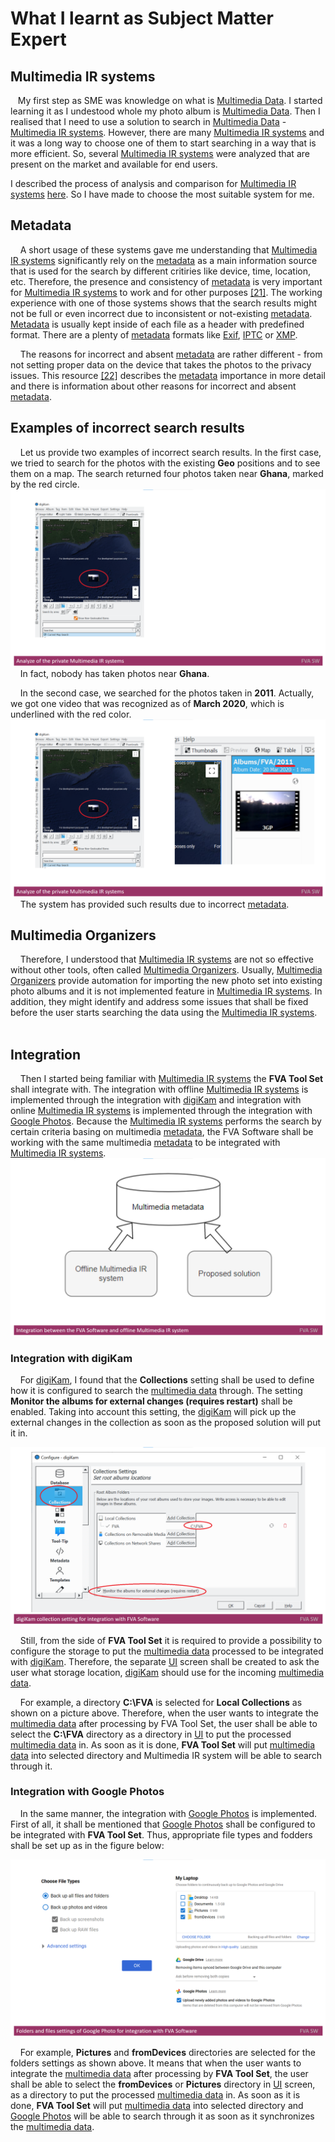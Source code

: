 # What I learnt as Subject Matter Expert
## Multimedia IR systems
&nbsp;&nbsp; My first step as SME was knowledge on what is [Multimedia Data](./MULTIMEDIADATA.md).
I started learning it as I undestood whole my photo album is [Multimedia Data](./MULTIMEDIADATA.md).
Then I realised that I need to use a solution to search in [Multimedia Data](./MULTIMEDIADATA.md) - [Multimedia IR systems](./MULTIMEDIAIRSYSTEMS.md). 
However, there are many [Multimedia IR systems](./MULTIMEDIAIRSYSTEMS.md) and it was a long way to choose one of them to start searching in a way that is more efficient.
So, several [Multimedia IR systems](./MULTIMEDIAIRSYSTEMS.md) were analyzed that are present on the market and available for end users. 

I described the process of analysis and comparison for [Multimedia IR systems](./MULTIMEDIAIRSYSTEMS.md) [here](./MULTIMEDIAIRSYSTEMSANALYZE.md).
So I have made to choose the most suitable system for me.

## Metadata
&nbsp;&nbsp;&nbsp; A short usage of these systems gave me understanding that [Multimedia IR systems](./MULTIMEDIAIRSYSTEMS.md) significantly rely on the [metadata](https://en.wikipedia.org/wiki/Metadata) as a main information source that is used for the search by different critiries like device, time, location, etc.
Therefore, the presence and consistency of [metadata](https://en.wikipedia.org/wiki/Metadata) is very important for [Multimedia IR systems](./MULTIMEDIAIRSYSTEMS.md) to work and for other purposes [[21]](./REFERENCES.md).
The working experience with one of those systems shows that the search results might not be full or even incorrect due to inconsistent or not-existing [metadata](https://en.wikipedia.org/wiki/Metadata).
[Metadata](https://en.wikipedia.org/wiki/Metadata) is usually kept inside of each file as a header with predefined format.
There are a plenty of [metadata](https://en.wikipedia.org/wiki/Metadata) formats like [Exif](https://en.wikipedia.org/wiki/Exif), [IPTC](https://en.wikipedia.org/wiki/International_Press_Telecommunications_Council) or [XMP](https://en.wikipedia.org/wiki/Extensible_Metadata_Platform).
</br>

&nbsp;&nbsp;&nbsp; The reasons for incorrect and absent [metadata](https://en.wikipedia.org/wiki/Metadata) are rather different - from not setting proper data on the device that takes the photos to the privacy issues. 
This resource [[22]](./REFERENCES.md) describes the [metadata](https://en.wikipedia.org/wiki/Metadata) importance in more detail and there is information about other reasons for incorrect and absent [metadata](https://en.wikipedia.org/wiki/Metadata). 

## Examples of incorrect search results 
&nbsp;&nbsp;&nbsp; Let us provide two examples of incorrect search results. 
In the first case, we tried to search for the photos with the existing **Geo** positions and to see them on a map. 
The search returned four photos taken near **Ghana**, marked by the red circle.
<img src="./Images/AnalyzeofprivateMultimediaIRsystems.png" alt="AnalyzeofprivateMultimediaIRsystems.png" />
&nbsp;&nbsp;&nbsp; In fact, nobody has taken photos near **Ghana**.

&nbsp;&nbsp;&nbsp; In the second case, we searched for the photos taken in **2011**. 
Actually, we got one video that was recognized as of **March 2020**, which is underlined with the red color.
<img src="./Images/AnalyzeofprivateMultimediaIRsystems2.png" alt="AnalyzeofprivateMultimediaIRsystems2.png" />
&nbsp;&nbsp;&nbsp; The system has provided such results due to incorrect [metadata](https://en.wikipedia.org/wiki/Metadata). 
</br>

## Multimedia Organizers
&nbsp;&nbsp;&nbsp; Therefore, I understood that [Multimedia IR systems](./MULTIMEDIAIRSYSTEMS.md) are not so effective without other tools, often called [Multimedia Organizers](./MULTIMEDIAORGANIZERS.md).
Usually, [Multimedia Organizers](./MULTIMEDIAORGANIZERS.md) provide automation for importing the new photo set into existing photo albums and it is not implemented feature in [Multimedia IR systems](./MULTIMEDIAIRSYSTEMS.md).
In addition, they might identify and address some issues that shall be fixed before the user starts searching the data using the [Multimedia IR systems](./MULTIMEDIAIRSYSTEMS.md).
</br> </br> 

## Integration 
&nbsp;&nbsp;&nbsp; Then I started being familiar with [Multimedia IR systems](./MULTIMEDIAIRSYSTEMS.md) the **FVA Tool Set** shall integrate with. 
The integration with offline [Multimedia IR systems](./MULTIMEDIAIRSYSTEMS.md) is implemented through the integration with [digiKam](https://www.digikam.org/about/) and integration with online [Multimedia IR systems](./MULTIMEDIAIRSYSTEMS.md) is implemented through the integration with [Google Photos](https://en.wikipedia.org/wiki/Google_Photos).
Because the [Multimedia IR systems](./MULTIMEDIAIRSYSTEMS.md) performs the search by certain criteria basing on multimedia [metadata](https://en.wikipedia.org/wiki/Metadata), the FVA Software shall be working with the same multimedia [metadata](https://en.wikipedia.org/wiki/Metadata) to be integrated with [Multimedia IR systems](./MULTIMEDIAIRSYSTEMS.md).
<img src="Images/Integration.png" alt="Integration.png" />

### Integration with digiKam
&nbsp;&nbsp;&nbsp; For [digiKam](https://www.digikam.org/about/), I found that the **Collections** setting shall be used to define how it is configured to search the [multimedia data](https://link.springer.com/referenceworkentry/10.1007%2F978-0-387-39940-9_1008) through. 
The setting **Monitor the albums for external changes (requires restart)** shall be enabled. 
Taking into account this setting, the [digiKam](https://www.digikam.org/about/) will pick up the external changes in the collection as soon as the proposed solution will put it in.

<img src="Images/IntegrationDigiKam.png" alt="IntegrationDigiKam.png" />

&nbsp;&nbsp;&nbsp; Still, from the side of **FVA Tool Set** it is required to provide a possibility to configure the storage to put the [multimedia data](https://link.springer.com/referenceworkentry/10.1007%2F978-0-387-39940-9_1008) processed to be integrated with [digiKam](https://www.digikam.org/about/).
Therefore, the separate [UI](https://en.wikipedia.org/wiki/User_interface) screen shall be created to ask the user what storage location, [digiKam](https://www.digikam.org/about/) should use for the incoming [multimedia data](https://link.springer.com/referenceworkentry/10.1007%2F978-0-387-39940-9_1008).

&nbsp;&nbsp;&nbsp; For example, a directory **C:\FVA** is selected for **Local Collections** as shown on a picture above. 
Therefore, when the user wants to integrate the [multimedia data](https://link.springer.com/referenceworkentry/10.1007%2F978-0-387-39940-9_1008) after processing by FVA Tool Set, the user shall be able to select the **C:\FVA** directory as a directory in [UI](https://en.wikipedia.org/wiki/User_interface) to put the processed [multimedia data](https://link.springer.com/referenceworkentry/10.1007%2F978-0-387-39940-9_1008) in. 
As soon as it is done, **FVA Tool Set** will put [multimedia data](https://link.springer.com/referenceworkentry/10.1007%2F978-0-387-39940-9_1008) into selected directory and Multimedia IR system will be able to search through it.

### Integration with Google Photos
&nbsp;&nbsp;&nbsp; In the same manner, the integration with [Google Photos](https://en.wikipedia.org/wiki/Google_Photos) is implemented. 
First of all, it shall be mentioned that [Google Photos](https://en.wikipedia.org/wiki/Google_Photos) shall be configured to be integrated with **FVA Tool Set**. 
Thus, appropriate file types and fodders shall be set up as in the figure below:

<img src="Images/IntegrationGooglePhoto.png" alt="IntegrationGooglePhoto.png" />

&nbsp;&nbsp;&nbsp; For example, **Pictures** and **fromDevices** directories are selected for the folders settings as shown above. 
It means that when the user wants to integrate the [multimedia data]((https://link.springer.com/referenceworkentry/10.1007%2F978-0-387-39940-9_1008)) after processing by **FVA Tool Set**, the user shall be able to select the **fromDevices** or **Pictures** directory in [UI](https://en.wikipedia.org/wiki/User_interface) screen, as a directory to put the processed [multimedia data](https://link.springer.com/referenceworkentry/10.1007%2F978-0-387-39940-9_1008) in. 
As soon as it is done, **FVA Tool Set** will put [multimedia data](https://link.springer.com/referenceworkentry/10.1007%2F978-0-387-39940-9_1008) into selected directory and [Google Photos](https://en.wikipedia.org/wiki/Google_Photos) will be able to search through it as soon as it synchronizes the [multimedia data](https://link.springer.com/referenceworkentry/10.1007%2F978-0-387-39940-9_1008).